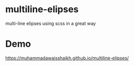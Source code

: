 # multiline-elipses
multi-line elipses using scss in a great way

# Demo
https://muhammadawaisshaikh.github.io/multiline-elipses/
